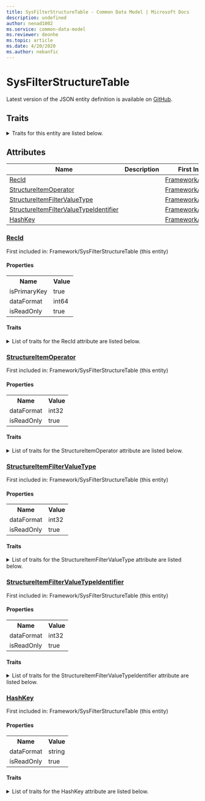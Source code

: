 ```yaml
---
title: SysFilterStructureTable - Common Data Model | Microsoft Docs
description: undefined
author: nenad1002
ms.service: common-data-model
ms.reviewer: deonhe
ms.topic: article
ms.date: 4/20/2020
ms.author: nebanfic
---
```


# SysFilterStructureTable

  
 Latest version of the JSON entity definition is available on <a href="https://github.com/Microsoft/CDM/tree/master/schemaDocuments/core/operationsCommon/Tables/System/SystemAdministration/Framework/SysFilterStructureTable.cdm.json" target="_blank">GitHub</a>.  

## Traits

<details>
<summary>Traits for this entity are listed below.  
</summary>

**is.identifiedBy**  
  names a specifc identity attribute to use with an entity  <table><tr><th>Parameter</th><th>Value</th><th>Data type</th><th>Explanation</th></tr><tr><td>attribute</td><td>[SysFilterStructureTable/(resolvedAttributes)/RecId](#RecId)</td><td>attribute</td><td></td></tr></table>

**is.CDM.entityVersion**  
  <table><tr><th>Parameter</th><th>Value</th><th>Data type</th><th>Explanation</th></tr><tr><td>versionNumber</td><td>"1.0.0"</td><td>string</td><td>semantic version number of the entity</td></tr></table>

**is.application.releaseVersion**  
  <table><tr><th>Parameter</th><th>Value</th><th>Data type</th><th>Explanation</th></tr><tr><td>releaseVersion</td><td>"10.0.13.0"</td><td>string</td><td>semantic version number of the application introducing this entity</td></tr></table>

</details>

## Attributes

|Name|Description|First Included in Instance|
|---|---|---|
|[RecId](#RecId)||<a href="SysFilterStructureTable.md" target="_blank">Framework/SysFilterStructureTable</a>|
|[StructureItemOperator](#StructureItemOperator)||<a href="SysFilterStructureTable.md" target="_blank">Framework/SysFilterStructureTable</a>|
|[StructureItemFilterValueType](#StructureItemFilterValueType)||<a href="SysFilterStructureTable.md" target="_blank">Framework/SysFilterStructureTable</a>|
|[StructureItemFilterValueTypeIdentifier](#StructureItemFilterValueTypeIdentifier)||<a href="SysFilterStructureTable.md" target="_blank">Framework/SysFilterStructureTable</a>|
|[HashKey](#HashKey)||<a href="SysFilterStructureTable.md" target="_blank">Framework/SysFilterStructureTable</a>|

### <a href=#RecId name="RecId">RecId</a>

First included in: Framework/SysFilterStructureTable (this entity)  

#### Properties

<table><tr><th>Name</th><th>Value</th></tr><tr><td>isPrimaryKey</td><td>true</td></tr><tr><td>dataFormat</td><td>int64</td></tr><tr><td>isReadOnly</td><td>true</td></tr></table>

#### Traits

<details>
<summary>List of traits for the RecId attribute are listed below.</summary>

**is.dataFormat.integer**  
**is.dataFormat.big**  
**is.identifiedBy**  
names a specifc identity attribute to use with an entity  <table><tr><th>Parameter</th><th>Value</th><th>Data type</th><th>Explanation</th></tr><tr><td>attribute</td><td>[SysFilterStructureTable/(resolvedAttributes)/RecId](#RecId)</td><td>attribute</td><td></td></tr></table>

**is.readOnly**  
**is.dataFormat.integer**  
**is.dataFormat.big**  
</details>

### <a href=#StructureItemOperator name="StructureItemOperator">StructureItemOperator</a>

First included in: Framework/SysFilterStructureTable (this entity)  

#### Properties

<table><tr><th>Name</th><th>Value</th></tr><tr><td>dataFormat</td><td>int32</td></tr><tr><td>isReadOnly</td><td>true</td></tr></table>

#### Traits

<details>
<summary>List of traits for the StructureItemOperator attribute are listed below.</summary>

**is.dataFormat.integer**  
**is.readOnly**  
**is.dataFormat.integer**  
</details>

### <a href=#StructureItemFilterValueType name="StructureItemFilterValueType">StructureItemFilterValueType</a>

First included in: Framework/SysFilterStructureTable (this entity)  

#### Properties

<table><tr><th>Name</th><th>Value</th></tr><tr><td>dataFormat</td><td>int32</td></tr><tr><td>isReadOnly</td><td>true</td></tr></table>

#### Traits

<details>
<summary>List of traits for the StructureItemFilterValueType attribute are listed below.</summary>

**is.dataFormat.integer**  
**is.readOnly**  
**is.dataFormat.integer**  
</details>

### <a href=#StructureItemFilterValueTypeIdentifier name="StructureItemFilterValueTypeIdentifier">StructureItemFilterValueTypeIdentifier</a>

First included in: Framework/SysFilterStructureTable (this entity)  

#### Properties

<table><tr><th>Name</th><th>Value</th></tr><tr><td>dataFormat</td><td>int32</td></tr><tr><td>isReadOnly</td><td>true</td></tr></table>

#### Traits

<details>
<summary>List of traits for the StructureItemFilterValueTypeIdentifier attribute are listed below.</summary>

**is.dataFormat.integer**  
**is.readOnly**  
**is.dataFormat.integer**  
</details>

### <a href=#HashKey name="HashKey">HashKey</a>

First included in: Framework/SysFilterStructureTable (this entity)  

#### Properties

<table><tr><th>Name</th><th>Value</th></tr><tr><td>dataFormat</td><td>string</td></tr><tr><td>isReadOnly</td><td>true</td></tr></table>

#### Traits

<details>
<summary>List of traits for the HashKey attribute are listed below.</summary>

**is.dataFormat.character**  
**is.dataFormat.big**  
**is.dataFormat.array**  
**is.readOnly**  
**is.dataFormat.character**  
**is.dataFormat.array**  
</details>
